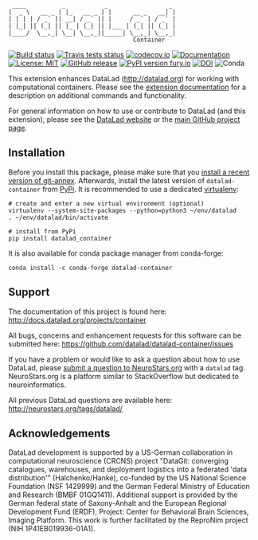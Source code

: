      ____          _           _                 _
    |  _ \   __ _ | |_   __ _ | |      __ _   __| |
    | | | | / _` || __| / _` || |     / _` | / _` |
    | |_| || (_| || |_ | (_| || |___ | (_| || (_| |
    |____/  \__,_| \__| \__,_||_____| \__,_| \__,_|
                                       Container

[![Build status](https://ci.appveyor.com/api/projects/status/k4eyq1yygcvwf7wk/branch/master?svg=true)](https://ci.appveyor.com/project/mih/datalad-container/branch/master) [![Travis tests status](https://secure.travis-ci.org/datalad/datalad-container.png?branch=master)](https://travis-ci.org/datalad/datalad-container) [![codecov.io](https://codecov.io/github/datalad/datalad-container/coverage.svg?branch=master)](https://codecov.io/github/datalad/datalad-container?branch=master) [![Documentation](https://readthedocs.org/projects/datalad-container/badge/?version=latest)](http://datalad-container.rtfd.org) [![License: MIT](https://img.shields.io/badge/License-MIT-yellow.svg)](https://opensource.org/licenses/MIT) [![GitHub release](https://img.shields.io/github/release/datalad/datalad-container.svg)](https://GitHub.com/datalad/datalad-container/releases/) [![PyPI version fury.io](https://badge.fury.io/py/datalad-container.svg)](https://pypi.python.org/pypi/datalad-container/)
[![DOI](https://zenodo.org/badge/DOI/10.5281/zenodo.3368666.svg)](https://doi.org/10.5281/zenodo.3368666)
![Conda](https://anaconda.org/conda-forge/datalad-container/badges/version.svg)

This extension enhances DataLad (http://datalad.org) for working with
computational containers. Please see the [extension
documentation](http://datalad-container.rtfd.org)
for a description on additional commands and functionality.

For general information on how to use or contribute to DataLad (and this
extension), please see the [DataLad website](http://datalad.org) or the
[main GitHub project page](http://datalad.org).


## Installation

Before you install this package, please make sure that you [install a recent
version of git-annex](https://git-annex.branchable.com/install).  Afterwards,
install the latest version of `datalad-container` from
[PyPi](https://pypi.org/project/datalad-container). It is recommended to use
a dedicated [virtualenv](https://virtualenv.pypa.io):

    # create and enter a new virtual environment (optional)
    virtualenv --system-site-packages --python=python3 ~/env/datalad
    . ~/env/datalad/bin/activate

    # install from PyPi
    pip install datalad_container

It is also available for conda package manager from conda-forge:

    conda install -c conda-forge datalad-container


## Support

The documentation of this project is found here:
http://docs.datalad.org/projects/container

All bugs, concerns and enhancement requests for this software can be submitted here:
https://github.com/datalad/datalad-container/issues

If you have a problem or would like to ask a question about how to use DataLad,
please [submit a question to
NeuroStars.org](https://neurostars.org/tags/datalad) with a ``datalad`` tag.
NeuroStars.org is a platform similar to StackOverflow but dedicated to
neuroinformatics.

All previous DataLad questions are available here:
http://neurostars.org/tags/datalad/

## Acknowledgements

DataLad development is supported by a US-German collaboration in computational
neuroscience (CRCNS) project "DataGit: converging catalogues, warehouses, and
deployment logistics into a federated 'data distribution'" (Halchenko/Hanke),
co-funded by the US National Science Foundation (NSF 1429999) and the German
Federal Ministry of Education and Research (BMBF 01GQ1411). Additional support
is provided by the German federal state of Saxony-Anhalt and the European
Regional Development Fund (ERDF), Project: Center for Behavioral Brain
Sciences, Imaging Platform.  This work is further facilitated by the ReproNim
project (NIH 1P41EB019936-01A1).

